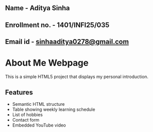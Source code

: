 ##  Name - Aditya Sinha
##  Enrollment no. - 1401/INFI25/035
##  Email id - sinhaaditya0278@gmail.com

# About Me Webpage

This is a simple HTML5 project that displays my personal introduction.

## Features
- Semantic HTML structure
- Table showing weekly learning schedule
- List of hobbies
- Contact form
- Embedded YouTube video
